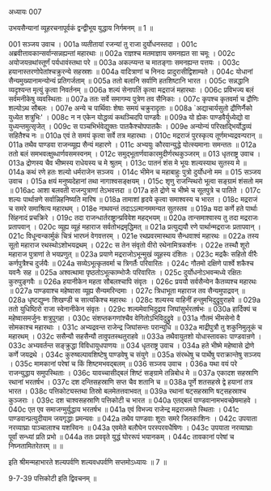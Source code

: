 अध्यायः 007

उभयसैन्यानां व्यूहरचनापूर्वकं द्वन्द्वीभूय युद्धाय निर्गमनम् ॥ 1 ॥

001	सञ्जय उवाच ।
001a	व्यतीतायां रजन्यां तु राजा दुर्योधनस्तदा ।
001c	अब्रवीत्तावकान्सर्वान्सन्नह्यन्तां महारथाः ॥
002a	राज्ञश्च मतमाज्ञाय समनह्यत सा चमूः ।
002c	अयोजयन्रथांस्तूर्णं पर्यधावंस्तथा परे ॥
003a	अकल्प्यन्त च मातङ्गाः समनह्यन्त पत्तयः ।
003c	हयानास्तरणोपेतांश्चक्रुरन्ये सहस्रशः ॥
004a	वादित्राणां च निनदः प्रादुरासीद्विशाम्पते ।
004c	योधानां सैन्यमुख्यानामन्योन्यं प्रतिगर्जताम् ॥
005a	ततो बलानि सर्वाणि हतशिष्टानि भारत ।
005c	सन्नद्धानि व्यदृश्यन्त मृत्युं कृत्वा निवर्तनम् ॥
006a	शल्यं सेनापतिं कृत्वा मद्रराजं महारथाः ।
006c	प्रविभज्य बलं सर्वमनीकेषु व्यवस्थिताः ॥
007a	ततः सर्वे समागम्य पुत्रेण तव सैनिकाः ।
007c	कृपश्च कृतवर्मा च द्रौणिः शल्योऽथ सौबलः ।
007e	अन्ये च पार्थिवाः शेषाः समयं चक्रुरादृताः ॥
008a	`अद्याचार्यसुतो द्रौणिर्नैको युध्येत शत्रुभिः' ।
008c	न न एकेन योद्धव्यं कथञ्चिदपि पाण्डवैः ॥
009a	यो ह्येकः पाण्डवैर्युध्येद्यो वा युध्यन्तमुत्सृजेत् ।
009c	स पञ्चभिर्भवेद्युक्तः पातकैश्चोपपातकैः ।
009e	अन्योन्यं परिरक्षद्भिर्योद्धव्यं सहितैश्च नः ॥
010a	एवं ते समयं कृत्वा सर्वे तत्र महारथाः ।
010c	मद्रराजं पुरस्कृत्य तूर्णमभ्यद्रवन्परान् ॥
011a	तथैव पाण्डवा राजन्व्यूह्य सैन्यं महारणे ।
011c	अभ्ययुः कौरवान्युद्धे योत्स्यमानाः समन्ततः ॥
012a	ततो बलं समभवत्क्षुब्धार्णवसमस्वनम् ।
012c	समुद्भूतार्णवाकारमुदीर्णरथकुञ्जरम् ॥
013	धृतराष्ट्र उवाच ।
013a	द्रोणस्य चैव भीष्मस्य राधेयस्य च मे श्रुतम् ।
013c	पातनं शंस मे भूयः शल्यस्याथ सुतस्य मे ॥
014a	कथं रणे हतः शल्यो धर्मराजेन सञ्जय ।
014c	भीमेन च महाबाहुः पुत्रो दुर्योधनो मम ॥
015	सञ्जय उवाच ।
015a	क्षयं मनुष्यदेहानां तथा नागाश्वसङ्क्षयम् ।
015c	शृणु राजन्स्थिरो भूत्वा सङ्ग्रामं शंसतो मम ॥
016ac	आशा बलवती राजन्पुत्राणां तेऽभवत्तदा ॥
017a	हते द्रोणे च भीष्मे च सूतपुत्रे च पातिते ।
017c	शल्यः पार्थान्रणे सर्वान्निहनिष्यति मारिष ॥
018a	तामाशां हृदये कृत्वा समाश्वस्य च भारत ।
018c	मद्रराजं च समरे समाश्रित्य महारथम् ।
018e	नाथवन्तं तदाऽऽत्मानममन्यत सुतस्तव ॥
019a	यदा कर्णे हते पार्थाः सिंहनादं प्रचक्रिरे ।
019c	तदा राजन्धार्तराष्ट्रान्प्रविवेश महद्भयम् ॥
020a	तान्समाश्वास्य तु तदा मद्रराजः प्रतापवान् ।
020c	व्यूह्य व्यूहं महाराज सर्वतोभद्रमृद्धिमत् ॥
021a	प्रत्युद्ययौ रणे पार्थान्मद्रराजः प्रतापवान् ।
021c	विधून्वन्कार्मुकं चित्रं भारघ्नं वेगवत्तरम् ।
021e	रथप्रवरमास्थाय सैन्धवाश्वं महारथः ॥
022a	तस्य सूतो महाराज रथस्थोऽशोभयद्रथम् ।
022c	स तेन संवृतो वीरो रथेनामित्रकर्शनः ।
022e	तस्थौ शूरो महाराज पुत्राणां ते भयप्रणुत् ॥
023a	प्रयाणे मद्रराजोऽभून्मुखं व्यूहस्य दंशितः ।
023c	मद्रकैः सहितो वीरैः कर्णपुत्रैश्च दुर्जयैः ॥
024a	सव्येऽभूत्कृतवर्मा च त्रिगर्तैः परिवारितः ।
024c	गौतमो दक्षिणे पार्श्वे शकैश्च यवनैः सह ॥
025a	अश्वत्थामा पृष्ठतोऽभूत्काम्भोजैः परिवारितः ।
025c	दुर्योधनोऽभवन्मध्ये रक्षितः कुरुपुङ्गवैः ॥
026a	हयानीकेन महता सौबलश्चापि संवृतः ।
026c	प्रययौ सर्वसैन्येन कैतव्यश्च महारथः ॥
027a	पाण्डवाश्च महेष्वासा व्यूह्य सैन्यमरिन्दमाः ।
027c	त्रिधाभूता महाराज तव सैन्यमुपाद्रवन् ॥
028a	धृष्टद्युम्नः शिखण्डी च सात्यकिश्च महारथः ।
028c	शल्यस्य वाहिनीं हन्तुमभिदुद्रुवुराहवे ॥
029a	ततो युधिष्ठिरो राजा स्वेनानीकेन संवृतः ।
029c	शल्यमेवाभिदुद्राव जिघांसुर्भरतर्षभः ॥
030a	हार्दिक्यं च महेष्वासमर्जुनः शत्रुपूगहा ।
030c	संशप्तकगणांश्चैव वेगितोऽभिविदुद्रुवे ॥
031a	गौतमं भीमसेनो वै सोमकाश्च महारथाः ।
031c	अभ्यद्रवन्त राजेन्द्र जिघांसन्तः परान्युधि ॥
032a	माद्रीपुत्रौ तु शकुनिमुलूकं च महारथम् ।
032c	ससैन्यौ सहसैन्यौ तावुपतस्थतुराहवे ॥
033a	तथैवायुतशो योधास्तावकाः पाण्डवान्रणे ।
033c	अभ्यवर्तन्त सङ्क्रुद्धा विविधायुधपाणयः ॥
034	धृतराष्ट्र उवाच ।
034a	हते भीष्मे महेष्वासे द्रोणे कर्णे जयद्रथे ।
034c	कुरुष्वल्पावशिष्टेषु पाण्डवेषु च संयुगे ॥
035a	संरब्धेषु च पार्थेषु पराक्रान्तेषु सञ्जय ।
035c	मामकानां परेषां च किं शिष्टमभवद्बलम् ॥
036	सञ्जय उवाच ।
036a	यथा वयं परे राजन्युद्धाय समुपस्थिताः ।
036c	यावच्चासीद्बलं शिष्टं सङ्ग्रामे तन्निबोध मे ॥
037a	एकादश सहस्राणि रथानां भरतर्षभ ।
037c	दश दन्तिसहस्राणि सप्त चैव शतानि च ॥
038a	पूर्णे शतसहस्रे द्वे हयानां तत्र भारत ।
038c	पत्तिकोट्यस्तथा तिस्रो बलमेतत्तवाभवत् ॥
039a	रथानां षट्सहस्राणि षट्सहस्राश्च कुञ्जराः ।
039c	दश चाश्वसहस्राणि पत्तिकोटी च भारत ॥
040a	एतद्बलं पाण्डवानामभवच्छेषमाहवे ।
040c	एत एव समाजग्मुर्युद्धाय भरतर्षभ ॥
041a	एवं विभज्य राजेन्द्र मद्रराजमते स्थिताः ।
041c	पाण्डवान्प्रत्युदीयाम जयगृद्धाः प्रमन्यवः ॥
042a	तथैव पाण्डवाः शूराः समरे जितकाशिनः ।
042c	उपयाता नरव्याघ्राः पाञ्चालाश्च यशस्विनः ॥
043a	एवमेते बलौघेन परस्परवधैषिणः ।
043c	उपयाता नरव्याघ्राः पूर्वां सन्ध्यां प्रति प्रभो ॥
044a	ततः प्रववृते युद्धं घोररूपं भयानकम् ।
044c	तावकानां परेषां च निघ्नतामितरेतरम् ॥ ॥

इति श्रीमन्महाभारते शल्यपर्वणि शल्यवधपर्वणि सप्तमोऽध्यायः ॥ 7 ॥

9-7-39 पत्तिकोटी इति द्विवचनम् ॥

